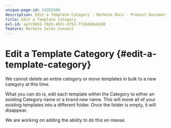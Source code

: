 ```yaml
---
unique-page-id: 14352506
description: Edit a Template Category - Marketo Docs - Product Documentation
title: Edit a Template Category
exl-id: ae7c9db2-78d3-497c-9752-77304b9ab3d8
feature: Marketo Sales Connect
---
```

# Edit a Template Category {#edit-a-template-category}

We cannot delete an entire category or move templates in bulk to a new category at this time.

What you can do is, edit each template within the Category to either an existing Category name or a brand new name. This will move all of your existing templates into a different folder. Once the folder is empty, it will disappear.

We are working on adding the ability to do this en masse.
